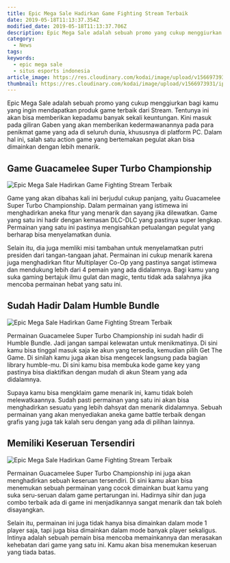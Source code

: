 ```yaml
---
title: Epic Mega Sale Hadirkan Game Fighting Stream Terbaik
date: 2019-05-18T11:13:37.354Z
modified_date: 2019-05-18T11:13:37.706Z
description: Epic Mega Sale adalah sebuah promo yang cukup menggiurkan bagi kamu yang ingin mendapatkan produk game terbaik dari Stream. 
category:
  - News
tags:
keywords:
  - epic mega sale 
  - situs esports indonesia  
article_image: https://res.cloudinary.com/kodai/image/upload/v1566973932/ip/epic-mega-sale-hadirkan-game-fighting-stream-terbaik-1.jpg
thumbnail: https://res.cloudinary.com/kodai/image/upload/v1566973931/ip/epic-mega-sale-hadirkan-game-fighting-stream-terbaik-1-002.jpg
---
```

Epic Mega Sale adalah sebuah promo yang cukup menggiurkan bagi kamu yang ingin mendapatkan produk game terbaik dari Stream. Tentunya ini akan bisa memberikan kepadamu banyak sekali keuntungan. Kini masuk pada giliran Gaben yang akan memberikan kedermawanannya pada para penikmat game yang ada di seluruh dunia, khususnya di platform PC. Dalam hal ini, salah satu action game yang bertemakan pegulat akan bisa dimainkan dengan lebih menarik.



## Game Guacamelee Super Turbo Championship

![Epic Mega Sale Hadirkan Game Fighting Stream Terbaik](https://res.cloudinary.com/kodai/image/upload/v1566973932/ip/epic-mega-sale-hadirkan-game-fighting-stream-terbaik-1.jpg)

Game yang akan dibahas kali ini berjudul cukup panjang, yaitu Guacamelee Super Turbo Championship. Dalam permainan yang istimewa ini menghadirkan aneka fitur yang menarik dan sayang jika dilewatkan. Game yang satu ini hadir dengan kemasan DLC-DLC yang pastinya super lengkap. Permainan yang satu ini pastinya mengisahkan petualangan pegulat yang berharap bisa menyelamatkan dunia.

Selain itu, dia juga memliki misi tambahan untuk menyelamatkan putri presiden dari tangan-tangaan jahat. Permainan ini cukup menarik karena juga menghadirkan fitur Multiplayer Co-Op yang pastinya sangat istimewa dan mendukung lebih dari 4 pemain yang ada didalamnya. Bagi kamu yang suka gaming bertajuk ilmu gulat dan magic, tentu tidak ada salahnya jika mencoba permainan hebat yang satu ini.



## Sudah Hadir Dalam Humble Bundle

![Epic Mega Sale Hadirkan Game Fighting Stream Terbaik](https://res.cloudinary.com/kodai/image/upload/v1566973933/ip/epic-mega-sale-hadirkan-game-fighting-stream-terbaik-3.jpg)

Permainan Guacamelee Super Turbo Championship ini sudah hadir di Humble Bundle. Jadi jangan sampai kelewatan untuk menikmatinya. Di sini kamu bisa tinggal masuk saja ke akun yang tersedia, kemudian pilih Get The Game. Di sinilah kamu juga akan bisa mengecek langsung pada bagian library humble-mu. Di sini kamu bisa membuka kode game key yang pastinya bisa diaktifkan dengan mudah di akun Steam yang ada didalamnya.

Supaya kamu bisa mengklaim game menarik ini, kamu tidak boleh melewatkaannya. Sudah pasti permainan yang satu ini akan bisa menghadirkan sesuatu yang lebih dahsyat dan menarik didalamnya. Sebuah permainan yang akan menyediakan aneka game battle terbaik dengan grafis yang juga tak kalah seru dengan yang ada di pilihan lainnya.



## Memiliki Keseruan Tersendiri

![Epic Mega Sale Hadirkan Game Fighting Stream Terbaik](https://res.cloudinary.com/kodai/image/upload/v1566973932/ip/epic-mega-sale-hadirkan-game-fighting-stream-terbaik-2.jpg)

Permainan Guacamelee Super Turbo Championship ini juga akan menghadirkan sebuah keseruan tersendiri. Di sini kamu akan bisa menemukan sebuah permainan yang cocok dimainkan buat kamu yang suka seru-seruan dalam game pertarungan ini. Hadirnya sihir dan juga combo terbaik ada di game ini menjadikannya sangat menarik dan tak boleh disayangkan.

Selain itu, permainan ini juga tidak hanya bisa dimainkan dalam mode 1 player saja, tapi juga bisa dimainkan dalam mode banyak player sekaligus. Intinya adalah sebuah pemain bisa mencoba memainkannya dan merasakan kehebatan dari game yang satu ini. Kamu akan bisa menemukan keseruan yang tiada batas.
